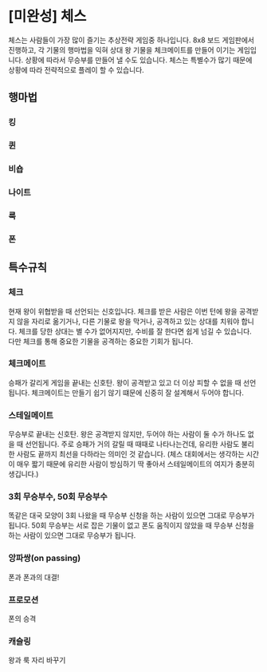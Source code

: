 # [미완성] 체스

체스는 사람들이 가장 많이 즐기는 추상전략 게임중 하나입니다. 8x8 보드 게임판에서 진행하고, 각 기물의 행마법을 익혀 상대 왕 기물을 체크메이트를 만들어 이기는 게임입니다. 상황에 따라서 무승부를 만들어 낼 수도 있습니다. 체스는 특별수가 많기 때문에 상황에 따라 전략적으로 플레이 할 수 있습니다.

## 행마법
### 킹
### 퀸
### 비숍
### 나이트
### 룩
### 폰


## 특수규칙
### 체크
현재 왕이 위협받을 때 선언되는 신호입니다. 체크를 받은 사람은 이번 턴에 왕을 공격받지 않을 자리로 옮기거나, 다른 기물로 왕을 막거나, 공격하고 있는 상대를 치워야 합니다. 체크를 당한 상대는 별 수가 없어지지만, 수비를 잘 한다면 쉽게 넘길 수 있습니다. 다만 체크를 통해 중요한 기물을 공격하는 중요한 기회가 됩니다.

### 체크메이트
승패가 갈리게 게임을 끝내는 신호탄. 왕이 공격받고 있고 더 이상 피할 수 없을 때 선언됩니다. 체크메이트는 만들기 쉽기 않기 떄문에 신중히 잘 설계해서 두어야 합니다.

### 스테일메이트
무승부로 끝내는 신호탄. 왕은 공격받지 않지만, 두어야 하는 사람이 둘 수가 하나도 없을 때 선언됩니다. 주로 승패가 거의 갈릴 때 때때로 나타나는건데, 유리한 사람도 불리한 사람도 끝까지 최선을 다하라는 의미인 것 같습니다. (체스 대회에서는 생각하는 시간이 매우 짧기 때문에 유리한 사람이 방심하기 딱 좋아서 스테일메이트의 여지가 충분히 생깁니다.)

### 3회 무승부수, 50회 무승부수
똑같은 대국 모양이 3회 나왔을 때 무승부 신청을 하는 사람이 있으면 그대로 무승부가 됩니다. 50회 무승부는 서로 잡은 기물이 없고 폰도 움직이지 않았을 때 무승부 신청을 하는 사람이 있으면 그대로 무승부가 됩니다.

### 앙파쌍(on passing)
폰과 폰과의 대결!

### 프로모션
폰의 승격

### 캐슬링
왕과 룩 자리 바꾸기
